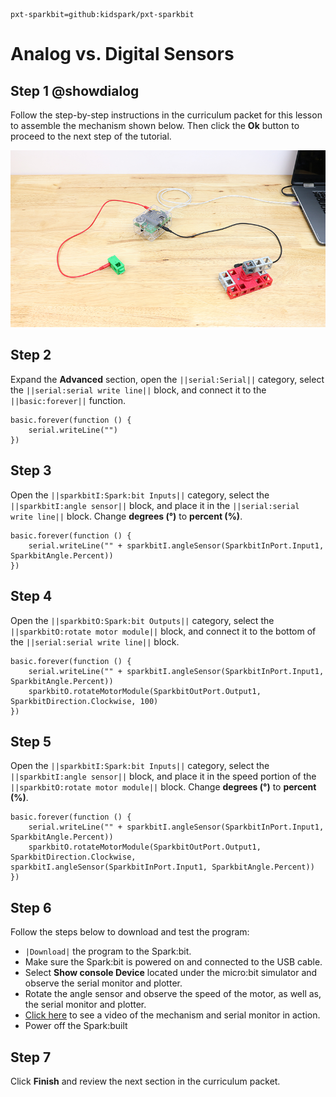 ```package
pxt-sparkbit=github:kidspark/pxt-sparkbit
```

# Analog vs. Digital Sensors

## Step 1 @showdialog

Follow the step-by-step instructions in the curriculum packet for this lesson to assemble the mechanism shown below. Then click the **Ok** button to proceed to the next step of the tutorial.

![sensors-1](https://raw.githubusercontent.com/KidSpark/tutorials/master/assets/2-1-sensors-1.png)

## Step 2

Expand the **Advanced** section, open the ``||serial:Serial||`` category, select the ``||serial:serial write line||`` block, and connect it to the ``||basic:forever||`` function.

```blocks
basic.forever(function () {
    serial.writeLine("")
})
```
## Step 3

Open the ``||sparkbitI:Spark:bit Inputs||`` category, select the ``||sparkbitI:angle sensor||`` block, and place it in the ``||serial:serial write line||`` block. Change **degrees (°)** to **percent (%)**.

```blocks
basic.forever(function () {
    serial.writeLine("" + sparkbitI.angleSensor(SparkbitInPort.Input1, SparkbitAngle.Percent))
})
```

## Step 4

Open the ``||sparkbitO:Spark:bit Outputs||`` category, select the ``||sparkbitO:rotate motor module||`` block, and connect it to the bottom of the ``||serial:serial write line||`` block.

``` blocks
basic.forever(function () {
    serial.writeLine("" + sparkbitI.angleSensor(SparkbitInPort.Input1, SparkbitAngle.Percent))
    sparkbitO.rotateMotorModule(SparkbitOutPort.Output1, SparkbitDirection.Clockwise, 100)
})
```

## Step 5

Open the ``||sparkbitI:Spark:bit Inputs||`` category, select the ``||sparkbitI:angle sensor||`` block, and place it in the speed portion of the ``||sparkbitO:rotate motor module||`` block. Change **degrees (°)** to **percent (%)**.

```blocks
basic.forever(function () {
    serial.writeLine("" + sparkbitI.angleSensor(SparkbitInPort.Input1, SparkbitAngle.Percent))
    sparkbitO.rotateMotorModule(SparkbitOutPort.Output1, SparkbitDirection.Clockwise, sparkbitI.angleSensor(SparkbitInPort.Input1, SparkbitAngle.Percent))
})
```

## Step 6

Follow the steps below to download and test the program:
* ``|Download|`` the program to the Spark:bit.
* Make sure the Spark:bit is powered on and connected to the USB cable.
* Select **Show console Device** located under the micro:bit simulator and observe the serial monitor and plotter.
* Rotate the angle sensor and observe the speed of the motor, as well as, the serial monitor and plotter.
* [Click here](https://kidsparkeducation.org/media/2359) to see a video of the mechanism and serial monitor in action.
* Power off the Spark:built

## Step 7

Click **Finish** and review the next section in the curriculum packet.